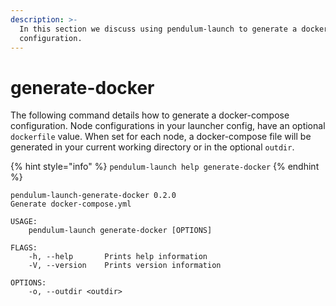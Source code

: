 ```yaml
---
description: >-
  In this section we discuss using pendulum-launch to generate a docker-compose
  configuration.
---
```


# generate-docker

The following command details how to generate a docker-compose configuration.  Node configurations in your launcher config, have an optional `dockerfile` value.  When set for each node, a docker-compose file will be generated in your current working directory or in the optional `outdir`.

{% hint style="info" %}
`pendulum-launch help generate-docker`
{% endhint %}

```
pendulum-launch-generate-docker 0.2.0
Generate docker-compose.yml

USAGE:
    pendulum-launch generate-docker [OPTIONS]

FLAGS:
    -h, --help       Prints help information
    -V, --version    Prints version information

OPTIONS:
    -o, --outdir <outdir>
```
